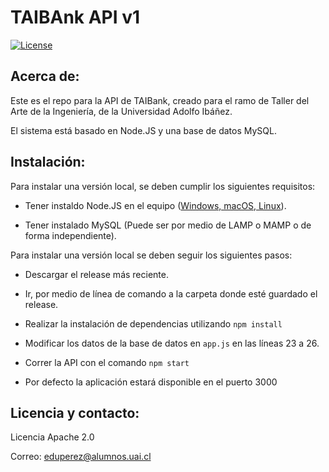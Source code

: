 # TAIBAnk API v1

[![License](https://img.shields.io/badge/License-Apache%202.0-blue.svg)](https://opensource.org/licenses/Apache-2.0)



## Acerca de:

Este es el repo para la API de TAIBank, creado para el ramo de Taller del Arte de la Ingeniería, de la Universidad Adolfo Ibáñez.

El sistema está basado en Node.JS y una base de datos MySQL.

## Instalación:

Para instalar una versión local, se deben cumplir los siguientes requisitos:

* Tener instaldo Node.JS en el equipo ([Windows, macOS, Linux](https://nodejs.org/en/)).

* Tener instalado MySQL (Puede ser por medio de LAMP o MAMP o de forma independiente).

Para instalar una versión local se deben seguir los siguientes pasos:

* Descargar el release más reciente.

* Ir, por medio de línea de comando a la carpeta donde esté guardado el release.

* Realizar la instalación de dependencias utilizando `npm install`

* Modificar los datos de la base de datos en `app.js` en las líneas 23 a 26.

* Correr la API con el comando `npm start`

* Por defecto la aplicación estará disponible en el puerto 3000

## Licencia y contacto:

Licencia Apache 2.0

Correo: eduperez@alumnos.uai.cl

